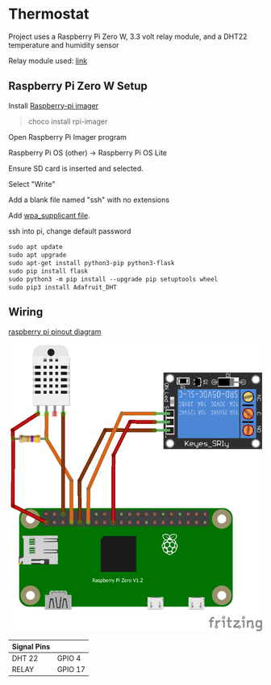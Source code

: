 # Thermostat

Project uses a Raspberry Pi Zero W, 3.3 volt relay module, and a DHT22 temperature and humidity sensor

Relay module used: [link](https://www.aliexpress.com/item/4000480944773.html?spm=a2g0s.9042311.0.0.547c4c4dJpZ0KU)

## Raspberry Pi Zero W Setup

Install [Raspberry-pi imager](https://www.raspberrypi.org/software/)

> choco install rpi-imager

Open Raspberry Pi Imager program

Raspberry Pi OS (other) -> Raspberry Pi OS Lite

Ensure SD card is inserted and selected.

Select "Write"

Add a blank file named "ssh" with no extensions

Add [wpa_supplicant file](https://www.raspberrypi.org/documentation/computers/configuration.html#configuring-networking31). 

ssh into pi, change default password

```
sudo apt update
sudo apt upgrade
sudo apt-get install python3-pip python3-flask
sudo pip install flask
sudo python3 -m pip install --upgrade pip setuptools wheel
sudo pip3 install Adafruit_DHT
```

## Wiring

[raspberry pi pinout diagram](https://pinout.xyz/#)

![wiring diagram](/pi-zero-thermostat_bb.png)

| Signal Pins | |
| --- | --- |
| DHT 22 | GPIO 4 |
| RELAY | GPIO 17 |

<!-- | Raspberry Pi | Relay | 
| --- | --- | 
| ```3v3 Power``` | ```Vcc``` |
| ```Ground``` | ```Gnd``` |
| ```BCM 23``` | ```In1``` |

## How I modified the example code 

The example code is for controlling two LEDs using the GPIO pins. I modified the code to control a single relay

### Changes to app.py

All changes mades in the order at which they appear in the code

| # | Existing Code | After Modifications | Notes |
|---|---|---|---|
|1| ```23 : {'name' : 'GPIO 23', 'state' : GPIO.LOW}``` | ```23 : {'name' : 'GPIO 23', 'state' : GPIO.HIGH}``` | The relay is triggered by a connection between ```In1``` and ```Gnd```, therefore, the off state of the relay is triggered with a ```GPIO.HIGH``` output through pin ```23``` |
|2| ```24 : {'name' : 'GPIO 24', 'state' : GPIO.LOW}``` | ```# 24 : {'name' : 'GPIO 24', 'state' : GPIO.LOW}``` | pin ```24``` is not used, so it is commented out |
|3| ```GPIO.output(pin, GPIO.LOW)``` | ```GPIO.output(pin, GPIO.HIGH)``` | same reason as change #1 |
|4| ```GPIO.output(changePin, GPIO.HIGH)``` | ```GPIO.output(changePin, GPIO.LOW)``` | same reason as change #1. On state = ```GPIO.LOW```, off state = ```GPIO.HIGH``` |
|5| ```GPIO.output(changePin, GPIO.LOW)``` | ```GPIO.output(changePin, GPIO.HIGH)``` | Off state = ```GPIO.HIGH```, on state = ```GPIO.LOW```

### Changes to html.main

All changes mades in the order at which they appear in the code

| # | Existing Code | After Modifications | Notes |
|---|---|---|---|
|1| ```{% if pins[pin].state == true %}``` | ```{% if pins[pin].state == false %}``` | pin state must be reversed | -->
